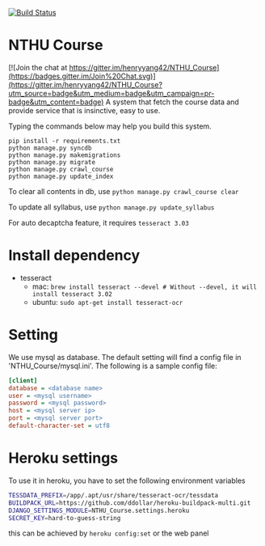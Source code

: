 [![Build Status](https://travis-ci.org/henryyang42/NTHU_Course.svg?branch=master)](https://travis-ci.org/henryyang42/NTHU_Course)
# NTHU Course

[![Join the chat at https://gitter.im/henryyang42/NTHU_Course](https://badges.gitter.im/Join%20Chat.svg)](https://gitter.im/henryyang42/NTHU_Course?utm_source=badge&utm_medium=badge&utm_campaign=pr-badge&utm_content=badge)
A system that fetch the course data and provide service that is insinctive, easy to use.

Typing the commands below may help you build this system.
```
pip install -r requirements.txt
python manage.py syncdb
python manage.py makemigrations
python manage.py migrate
python manage.py crawl_course
python manage.py update_index
```

To clear all contents in db, use ``python manage.py crawl_course clear``

To update all syllabus, use ``python manage.py update_syllabus``

For auto decaptcha feature, it requires ``tesseract 3.03``

# Install dependency
- tesseract
    - mac: `brew install tesseract --devel # Without --devel, it will install tesseract 3.02`
    - ubuntu: `sudo apt-get install tesseract-ocr`


# Setting
We use mysql as database. The default setting will find a config file in 'NTHU_Course/mysql.ini'. The following is a sample config file:

```ini
[client]
database = <database name>
user = <mysql username>
password = <mysql password>
host = <mysql server ip>
port = <mysql server port>
default-character-set = utf8
```


# Heroku settings
To use it in heroku, you have to set the following environment variables

```bash
TESSDATA_PREFIX=/app/.apt/usr/share/tesseract-ocr/tessdata
BUILDPACK_URL=https://github.com/ddollar/heroku-buildpack-multi.git
DJANGO_SETTINGS_MODULE=NTHU_Course.settings.heroku
SECRET_KEY=hard-to-guess-string
```

this can be achieved by ``heroku config:set`` or the web panel
